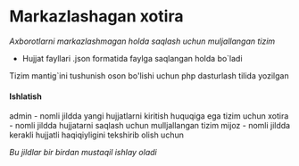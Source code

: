 # Markazlashagan xotira

*Axborotlarni markazlashmagan holda saqlash uchun muljallangan tizim*

- Hujjat fayllari .json formatida faylga saqlangan holda bo`ladi

Tizim mantig`ini tushunish oson bo'lishi uchun php dasturlash tilida yozilgan
 
 #### Ishlatish
admin - nomli jildda yangi hujjatlarni kiritish huquqiga ega tizim uchun
xotira - nomli jildda hujjatarni saqlash uchun mulljallangan tizim
mijoz - nomli jildda kerakli hujjatli haqiqiyligini tekshirib olish uchun

*Bu jildlar bir birdan mustaqil ishlay oladi*
